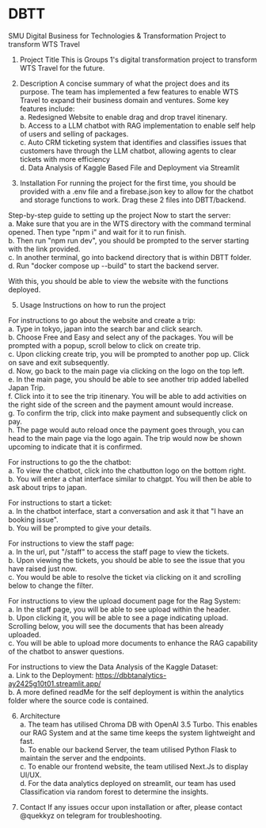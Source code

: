 # DBTT

SMU Digital Business for Technologies &amp; Transformation Project to transform WTS Travel

1. Project Title
	This is Groups 1's digital transformation project to transform WTS Travel for the future.

2. Description
A concise summary of what the project does and its purpose.
The team has implemented a few features to enable WTS Travel to expand their business domain and ventures. Some key features include: <br>
  a. Redesigned Website to enable drag and drop travel itinenary.   <br>
  b. Access to a LLM chatbot with RAG implementation to enable self help of users and selling of packages.  <br>
  c. Auto CRM ticketing system that identifies and classifies issues that customers have through the LLM chatbot, allowing agents to clear tickets with more efficiency  <br>
  d. Data Analysis of Kaggle Based File and Deployment via Streamlit

4. Installation
	For running the project for the first time, you should be provided with a .env file and a firebase.json key to allow for the chatbot and storage functions to work.
	Drag these 2 files into DBTT/backend.

Step-by-step guide to setting up the project
Now to start the server:  <br>
	  a. Make sure that you are in the WTS directory with the command terminal opened. Then type "npm i" and wait for it to run finish.  <br>
	  b. Then run "npm run dev", you should be prompted to the server starting with the link provided.  <br>
	  c. In another terminal, go into backend directory that is within DBTT folder.  <br>
	  d. Run "docker compose up --build" to start the backend server.  <br>

With this, you should be able to view the website with the functions deployed.

5. Usage
Instructions on how to run the project

For instructions to go about the website and create a trip:  <br>
	a. Type in tokyo, japan into the search bar and click search.  <br>
	b. Choose Free and Easy and select any of the packages. You will be prompted with a popup, scroll below to click on create trip.  <br>
	c. Upon clicking create trip, you will be prompted to another pop up. Click on save and exit subsequently.  <br>
	d. Now, go back to the main page via clicking on the logo on the top left.  <br>
	e. In the main page, you should be able to see another trip added labelled Japan Trip.  <br>
	f. Click into it to see the trip itinenary. You will be able to add activities on the right side of the screen and the payment amount would increase.  <br>
	g. To confirm the trip, click into make payment and subsequently click on pay.  <br>
	h. The page would auto reload once the payment goes through, you can head to the main page via the logo again. The trip would now be shown upcoming to indicate that it is confirmed.  <br>

For instructions to go the the chatbot:  <br>
  a. To view the chatbot, click into the chatbutton logo on the bottom right.  <br>
  b. You will enter a chat interface similar to chatgpt. You will then be able to ask about trips to japan.  <br>

For instructions to start a ticket:  <br>
  a. In the chatbot interface, start a conversation and ask it that "I have an booking issue".  <br>
  b. You will be prompted to give your details.  <br>

For instructions to view the staff page:  <br>
  a. In the url, put "/staff" to access the staff page to view the tickets.  <br>
  b. Upon viewing the tickets, you should be able to see the issue that you have raised just now.  <br>
  c. You would be able to resolve the ticket via clicking on it and scrolling below to change the filter.  <br>

For instructions to view the upload document page for the Rag System:  <br>
  a. In the staff page, you will be able to see upload within the header.  <br>
  b. Upon clicking it, you will be able to see a page indicating upload. Scrolling below, you will see the documents that has been already uploaded.  <br>
  c. You will be able to upload more documents to enhance the RAG capability of the chatbot to answer questions.  <br>

For instructions to view the Data Analysis of the Kaggle Dataset: <br>
  a. Link to the Deployment: https://dbbtanalytics-ay2425g10t01.streamlit.app/ <br>
  b. A more defined readMe for the self deployment is within the analytics folder where the source code is contained. <br>

6. Architecture  <br>
  a. The team has utilised Chroma DB with OpenAI 3.5 Turbo. This enables our RAG System and at the same time keeps the system lightweight and fast.  <br>
  b. To enable our backend Server, the team utilised Python Flask to maintain the server and the endpoints.  <br>
  c. To enable our frontend website, the team utilised Next.Js to display UI/UX.  <br>
  d. For the data analytics deployed on streamlit, our team has used Classification via random forest to determine the insights.

7. Contact 
If any issues occur upon installation or after, please contact @quekkyz on telegram for troubleshooting.

